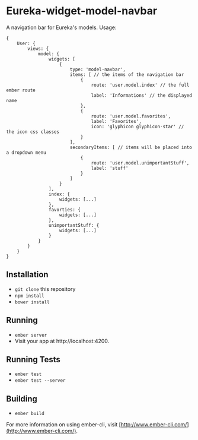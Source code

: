 # Eureka-widget-model-navbar

A navigation bar for Eureka's models. Usage:

    {
        User: {
            views: {
                model: {
                    widgets: [
                        {
                            type: 'model-navbar',
                            items: [ // the items of the navigation bar
                                {
                                    route: 'user.model.index' // the full ember route
                                    label: 'Informations' // the displayed name
                                },
                                {
                                    route: 'user.model.favorites',
                                    label: 'Favorites',
                                    icon: 'glyphicon glyphicon-star' // the icon css classes
                                }
                            ],
                            secondaryItems: [ // items will be placed into a dropdown menu
                                {
                                    route: 'user.model.unimportantStuff',
                                    label: 'stuff'
                                }
                            ]
                        }
                    ],
                    index: {
                        widgets: [...]
                    },
                    favorties: {
                        widgets: [...]
                    },
                    unimportantStuff: {
                        widgets: [...]
                    }
                }
            }
        }
    }

## Installation

* `git clone` this repository
* `npm install`
* `bower install`

## Running

* `ember server`
* Visit your app at http://localhost:4200.

## Running Tests

* `ember test`
* `ember test --server`

## Building

* `ember build`

For more information on using ember-cli, visit [http://www.ember-cli.com/](http://www.ember-cli.com/).
